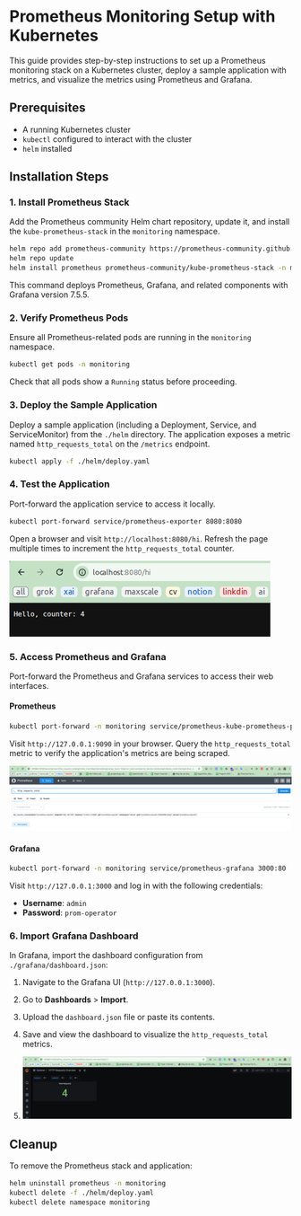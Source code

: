 # Prometheus Monitoring Setup with Kubernetes

This guide provides step-by-step instructions to set up a Prometheus monitoring stack on a Kubernetes cluster, deploy a sample application with metrics, and visualize the metrics using Prometheus and Grafana.

## Prerequisites

- A running Kubernetes cluster
- `kubectl` configured to interact with the cluster
- `helm` installed

## Installation Steps

### 1. Install Prometheus Stack

Add the Prometheus community Helm chart repository, update it, and install the `kube-prometheus-stack` in the `monitoring` namespace.

```bash
helm repo add prometheus-community https://prometheus-community.github.io/helm-charts
helm repo update
helm install prometheus prometheus-community/kube-prometheus-stack -n monitoring --set grafana.image.tag=7.5.5 --create-namespace
```

This command deploys Prometheus, Grafana, and related components with Grafana version 7.5.5.

### 2. Verify Prometheus Pods

Ensure all Prometheus-related pods are running in the `monitoring` namespace.

```bash
kubectl get pods -n monitoring
```

Check that all pods show a `Running` status before proceeding.

### 3. Deploy the Sample Application

Deploy a sample application (including a Deployment, Service, and ServiceMonitor) from the `./helm` directory. The application exposes a metric named `http_requests_total` on the `/metrics` endpoint.

```bash
kubectl apply -f ./helm/deploy.yaml
```

### 4. Test the Application

Port-forward the application service to access it locally.

```bash
kubectl port-forward service/prometheus-exporter 8080:8080
```

Open a browser and visit `http://localhost:8080/hi`. Refresh the page multiple times to increment the `http_requests_total` counter.

![img_2.png](img_2.png)

### 5. Access Prometheus and Grafana

Port-forward the Prometheus and Grafana services to access their web interfaces.

#### Prometheus
```bash
kubectl port-forward -n monitoring service/prometheus-kube-prometheus-prometheus 9090:9090
```

Visit `http://127.0.0.1:9090` in your browser. Query the `http_requests_total` metric to verify the application's metrics are being scraped.

![img.png](img.png)
#### Grafana
```bash
kubectl port-forward -n monitoring service/prometheus-grafana 3000:80
```

Visit `http://127.0.0.1:3000` and log in with the following credentials:
- **Username**: `admin`
- **Password**: `prom-operator`

### 6. Import Grafana Dashboard

In Grafana, import the dashboard configuration from `./grafana/dashboard.json`:
1. Navigate to the Grafana UI (`http://127.0.0.1:3000`).
2. Go to **Dashboards** > **Import**.
3. Upload the `dashboard.json` file or paste its contents.
4. Save and view the dashboard to visualize the `http_requests_total` metrics.

5. ![img_1.png](img_1.png)
## Cleanup

To remove the Prometheus stack and application:
```bash
helm uninstall prometheus -n monitoring
kubectl delete -f ./helm/deploy.yaml
kubectl delete namespace monitoring
```


